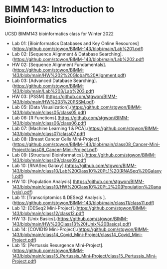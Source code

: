 # BIMM 143: Introduction to Bioinformatics
UCSD BIMM143 bioinformatics class for Winter 2022

- Lab 01: [Bioinformatics Databases and Key Online Resources]
          (https://github.com/stgwon/BIMM-143/blob/main/Lab%201.pdf)
- Lab 02: [Sequence Alignment & Database Searching].(https://github.com/stgwon/BIMM-143/blob/main/Lab%202.pdf)
- HW 02: [Sequence Alignment Fundamentals].(https://github.com/stgwon/BIMM-143/blob/main/HW%202%20Global%20Alignment.pdf)
- Lab 03: [Advanced Database Searching].(https://github.com/stgwon/BIMM-143/blob/main/Lab%203/Lab%203.pdf)
- HW 03: [PSSM].(https://github.com/stgwon/BIMM-143/blob/main/HW%203%20PSSM.pdf)
- Lab 05: [Data Visualization].(https://github.com/stgwon/BIMM-143/blob/main/class05/class05.pdf)
- Lab 06: [R Functions].(https://github.com/stgwon/BIMM-143/blob/main/class06/class06.pdf)
- Lab 07: [Machine Learning 1 & PCA].(https://github.com/stgwon/BIMM-143/blob/main/class07/class07.pdf)
- Lab 08: [Breast Cancer Cells Mini-Project].(https://github.com/stgwon/BIMM-143/blob/main/class08_Cancer-Mini-Project/class08_Cancer-Mini-Project.pdf)
- Lab 09: [Structural Bioinformatics].(https://github.com/stgwon/BIMM-143/blob/main/class09/class09.pdf)
- Lab 10: [RNASeq Galaxy].(https://github.com/stgwon/BIMM-143/blob/main/class10/Lab%20Class10%20Pt.1%20(RNASeq%20Galaxy).pdf)
- HW 10: [Population Analysis].(https://github.com/stgwon/BIMM-143/blob/main/class10/HW%20Class10%20Pt.2%20(Population%20analysis).pdf)
- Lab 11: [Transcriptomics & DESeq2 Analysis ].(https://github.com/stgwon/BIMM-143/blob/main/class11/class11.pdf)
- Lab 12: [DESeq2 Mini-Project].(https://github.com/stgwon/BIMM-143/blob/main/class12/class12.pdf)
- HW 13: [Unix Basics].(https://github.com/stgwon/BIMM-143/blob/main/HW%20Class13%20(Unix%20Basics).pdf)
- Lab 14: [COVID19 Mini-Project].(https://github.com/stgwon/BIMM-143/blob/main/class14_Covid_Mini-Project/class14_Covid_Mini-Project.pdf)
- Lab 15: [Pertussis Resurgence Mini-Project].(https://github.com/stgwon/BIMM-143/blob/main/class15_Pertussis_Mini-Project/class15_Pertussis_Mini-Project.pdf)
